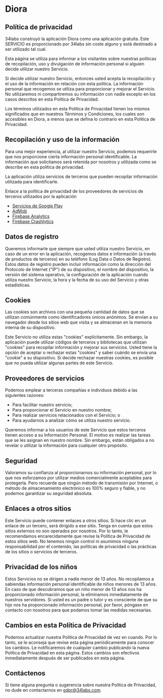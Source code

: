 # Diora

## Política de privacidad

34labs construyó la aplicación Diora como una aplicación gratuita. Este SERVICIO es proporcionado por 34labs sin coste alguno y está destinado a ser utilizado tal cual.

Esta página se utiliza para informar a los visitantes sobre nuestras políticas de recopilación, uso y divulgación de información personal si alguien decide utilizar nuestro Servicio.

Si decide utilizar nuestro Servicio, entonces usted acepta la recopilación y el uso de la información en relación con esta política. La información personal que recogemos se utiliza para proporcionar y mejorar el Servicio. No utilizaremos ni compartiremos su información con nadie excepto en los casos descritos en esta Política de Privacidad.

Los términos utilizados en esta Política de Privacidad tienen los mismos significados que en nuestros Términos y Condiciones, los cuales son accesibles en Diora, a menos que se defina lo contrario en esta Política de Privacidad.

## Recopilación y uso de la información

Para una mejor experiencia, al utilizar nuestro Servicio, podemos requerirle que nos proporcione cierta información personal identificable. La información que solicitamos será retenida por nosotros y utilizada como se describe en esta política de privacidad.

La aplicación utiliza servicios de terceros que pueden recopilar información utilizada para identificarle.

Enlace a la política de privacidad de los proveedores de servicios de terceros utilizados por la aplicación

- [Servicios de Google Play](https://policies.google.com/privacy)
- [AdMob](https://support.google.com/admob/answer/6128543)
- [Firebase Analytics](https://firebase.google.com/policies/analytics)
- [Firebase Crashlytics](https://firebase.google.com/terms/crashlytics)

## Datos de registro

Queremos informarle que siempre que usted utiliza nuestro Servicio, en caso de un error en la aplicación, recogemos datos e información (a través de productos de terceros) en su teléfono (Log Data o Datos de Registro). Estos datos de registro pueden incluir información como la dirección del Protocolo de Internet ("IP") de su dispositivo, el nombre del dispositivo, la versión del sistema operativo, la configuración de la aplicación cuando utiliza nuestro Servicio, la hora y la fecha de su uso del Servicio y otras estadísticas.

## Cookies

Las cookies son archivos con una pequeña cantidad de datos que se utilizan comúnmente como identificadores únicos anónimos. Se envían a su navegador desde los sitios web que visita y se almacenan en la memoria interna de su dispositivo.

Este Servicio no utiliza estas "cookies" explícitamente. Sin embargo, la aplicación puede utilizar códigos de terceros y bibliotecas que utilizan "cookies" para recopilar información y mejorar sus servicios. Usted tiene la opción de aceptar o rechazar estas "cookies" y saber cuándo se envía una "cookie" a su dispositivo. Si decide rechazar nuestras cookies, es posible que no pueda utilizar algunas partes de este Servicio.

## Proveedores de servicios

Podemos emplear a terceras compañías e individuos debido a las siguientes razones:

- Para facilitar nuestro servicio;
- Para proporcionar el Servicio en nuestro nombre;
- Para realizar servicios relacionados con el Servicio; o
- Para ayudarnos a analizar cómo se utiliza nuestro servicio.

Queremos informar a los usuarios de este Servicio que estos terceros tienen acceso a su Información Personal. El motivo es realizar las tareas que se les asignan en nuestro nombre. Sin embargo, están obligados a no revelar o utilizar la información para cualquier otro propósito.

## Seguridad

Valoramos su confianza al proporcionarnos su información personal, por lo que nos esforzamos por utilizar medios comercialmente aceptables para protegerla. Pero recuerde que ningún método de transmisión por Internet, o método de almacenamiento electrónico es 100% seguro y fiable, y no podemos garantizar su seguridad absoluta.

## Enlaces a otros sitios

Este Servicio puede contener enlaces a otros sitios. Si hace clic en un enlace de un tercero, será dirigido a ese sitio. Tenga en cuenta que estos sitios externos no son operados por nosotros. Por lo tanto, le recomendamos encarecidamente que revise la Política de Privacidad de estos sitios web. No tenemos ningún control ni asumimos ninguna responsabilidad por el contenido, las políticas de privacidad o las prácticas de los sitios o servicios de terceros.

## Privacidad de los niños

Estos Servicios no se dirigen a nadie menor de 13 años. No recopilamos a sabiendas información personal identificable de niños menores de 13 años. En caso de que descubramos que un niño menor de 13 años nos ha proporcionado información personal, la eliminamos inmediatamente de nuestros servidores. Si usted es un padre o tutor y es consciente de que su hijo nos ha proporcionado información personal, por favor, póngase en contacto con nosotros para que podamos tomar las medidas necesarias.

## Cambios en esta Política de Privacidad

Podemos actualizar nuestra Política de Privacidad de vez en cuando. Por lo tanto, se le aconseja que revise esta página periódicamente para conocer los cambios. Le notificaremos de cualquier cambio publicando la nueva Política de Privacidad en esta página. Estos cambios son efectivos inmediatamente después de ser publicados en esta página.

## Contáctenos

Si tiene alguna pregunta o sugerencia sobre nuestra Política de Privacidad, no dude en contactarnos en gdpr@34labs.com.
